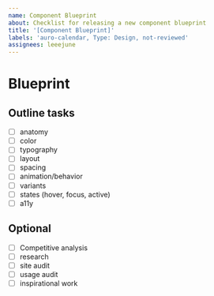 ```yaml
---
name: Component Blueprint
about: Checklist for releasing a new component blueprint
title: '[Component Blueprint]'
labels: 'auro-calendar, Type: Design, not-reviewed'
assignees: leeejune
---
```


# Blueprint
<!-- Describe the blueprint you are making here... -->

## Outline tasks

- [ ] anatomy
- [ ] color
- [ ] typography
- [ ] layout
- [ ] spacing
- [ ] animation/behavior
- [ ] variants
- [ ] states (hover, focus, active)
- [ ] a11y

## Optional

- [ ] Competitive analysis
- [ ] research
- [ ] site audit
- [ ] usage audit
- [ ] inspirational work
